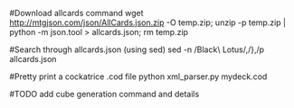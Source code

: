 #Download allcards command
wget http://mtgjson.com/json/AllCards.json.zip -O temp.zip; unzip -p temp.zip | python -m json.tool > allcards.json; rm temp.zip

#Search through allcards.json (using sed)
sed -n /Black\ Lotus/,/},/p allcards.json

#Pretty print a cockatrice .cod file
python xml_parser.py mydeck.cod

#TODO add cube generation command and details

